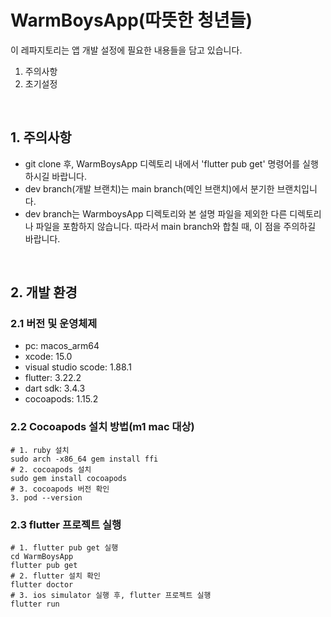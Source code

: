 # WarmBoysApp(따뜻한 청년들)
이 레파지토리는 앱 개발 설정에 필요한 내용들을 담고 있습니다.
1. 주의사항
2. 초기설정
<br/>


## 1. 주의사항
- git clone 후, WarmBoysApp 디렉토리 내에서 'flutter pub get' 명령어를 실행하시길 바랍니다.
- dev branch(개발 브랜치)는 main branch(메인 브랜치)에서 분기한 브랜치입니다.
- dev branch는 WarmboysApp 디렉토리와 본 설명 파일을 제외한 다른 디렉토리나 파일을 포함하지 않습니다. 따라서 main branch와 합칠 때, 이 점을 주의하길 바랍니다.
<br/>


## 2. 개발 환경
### 2.1 버전 및 운영체제
- pc: macos_arm64
- xcode: 15.0
- visual studio scode: 1.88.1
- flutter: 3.22.2
- dart sdk: 3.4.3
- cocoapods: 1.15.2
### 2.2 Cocoapods 설치 방법(m1 mac 대상)
```
# 1. ruby 설치
sudo arch -x86_64 gem install ffi
# 2. cocoapods 설치
sudo gem install cocoapods
# 3. cocoapods 버전 확인
3. pod --version
```
### 2.3 flutter 프로젝트 실행
```
# 1. flutter pub get 실행
cd WarmBoysApp
flutter pub get
# 2. flutter 설치 확인
flutter doctor
# 3. ios simulator 실행 후, flutter 프로젝트 실행
flutter run
```
<br/>

